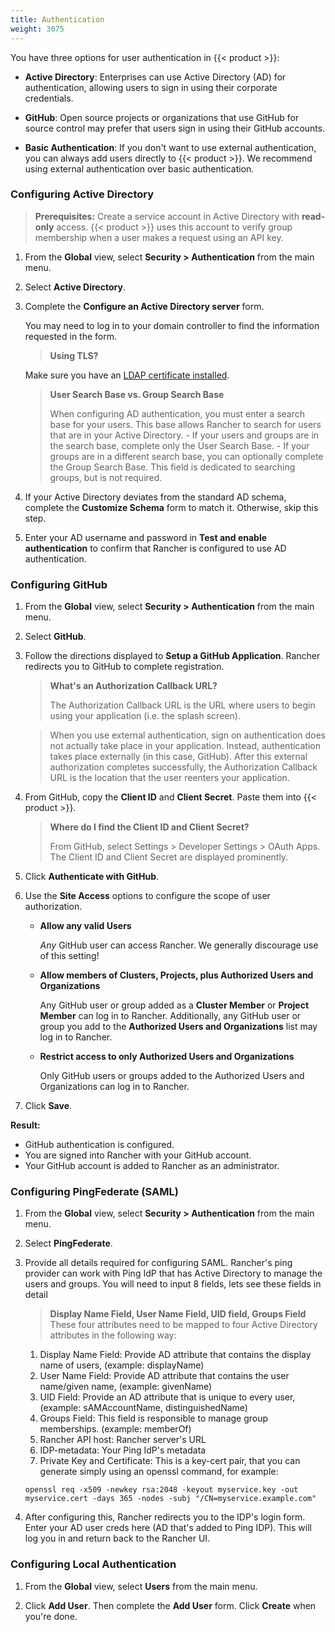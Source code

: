 ```yaml
---
title: Authentication
weight: 3075
---
```

You have three options for user authentication in {{< product >}}:

-	**Active Directory**: Enterprises can use Active Directory (AD) for authentication, allowing users to sign in using their corporate credentials.

-	**GitHub**: Open source projects or organizations that use GitHub for source control may prefer that users sign in using their GitHub accounts.

<!-- - **SAML**:

- **OpenLDAP**:

- **Azure AD**: -->

-	**Basic Authentication**: If you don't want to use external authentication, you can always add users directly to {{< product >}}. We recommend using external authentication over basic authentication.

### Configuring Active Directory

>**Prerequisites:** Create a service account in Active Directory with **read-only** access. {{< product >}} uses this account to verify group membership when a user makes a request using an API key.

1.	From the **Global** view, select **Security > Authentication** from the main menu.

2.	Select **Active Directory**.

3.	Complete the **Configure an Active Directory server** form.

	You may need to log in to your domain controller to find the information requested in the form.

	>**Using TLS?**
 	>
	Make sure you have an [LDAP certificate installed](placeholder.md).

	>**User Search Base vs. Group Search Base**
	>
	>When configuring AD authentication, you must enter a search base for your users. This base allows Rancher to search for users that are in your Active Directory.
		- If your users and groups are in the search base, complete only the User Search Base.
		- If your groups are in a different search base, you can optionally complete the Group Search Base. This field is dedicated to searching groups, but is not required.

4.	If your Active Directory deviates from the standard AD schema, complete the **Customize Schema** form to match it. Otherwise, skip this step.

5.	Enter your AD username and password in **Test and enable authentication** to confirm that Rancher is configured to use AD authentication.

### Configuring GitHub

1.	From the **Global** view, select **Security > Authentication** from the main menu.

2.	Select **GitHub**.

3.	Follow the directions displayed to **Setup a GitHub Application**. Rancher redirects you to GitHub to complete registration.

	>**What's an Authorization Callback URL?**
	>
	>The Authorization Callback URL is the URL where users to begin using your application (i.e. the splash screen).

	>When you use external authentication, sign on authentication does not actually take place in your application. Instead, authentication takes place externally (in this case, GitHub). After this external authorization completes successfully, the Authorization Callback URL is the location that the user reenters your application.

4. From GitHub, copy the **Client ID** and **Client Secret**. Paste them into {{< product >}}.

	>**Where do I find the Client ID and Client Secret?**
	>
	>From GitHub, select Settings > Developer Settings > OAuth Apps. The Client ID and Client Secret are displayed prominently.

5.	Click **Authenticate with GitHub**.

6.	Use the **Site Access** options to configure the scope of user authorization.

	-	**Allow any valid Users**

		_Any_ GitHub user can access Rancher. We generally discourage use of this setting!

	-	**Allow members of Clusters, Projects, plus Authorized Users and Organizations**

		Any GitHub user or group added as a **Cluster Member** or **Project Member** can log in to Rancher. Additionally, any GitHub user or group you add to the **Authorized Users and Organizations** list may log in to Rancher.

	-	**Restrict access to only Authorized Users and Organizations**

		Only GitHub users or groups added to the Authorized Users and Organizations can log in to Rancher.
		<br/>
7.	Click **Save**.

**Result:**

- GitHub authentication is configured.
- You are signed into Rancher with your GitHub account.
- Your GitHub account is added to Rancher as an administrator.

### Configuring PingFederate (SAML)

1.	From the **Global** view, select **Security > Authentication** from the main menu.

2.	Select **PingFederate**.

3.	Provide all details required for configuring SAML. Rancher's ping provider can work with Ping IdP that has Active Directory to manage the users and groups.
	You will need to input 8 fields, lets see these fields in detail

	>**Display Name Field, User Name Field, UID field, Groups Field**
	> These four attributes need to be mapped to four Active Directory attributes in the following way:
	1. Display Name Field: Provide AD attribute that contains the display name of users, (example: displayName)
	2. User Name Field: Provide AD attribute that contains the user name/given name, (example: givenName)
	3. UID Field: Provide an AD attribute that is unique to every user, (example: sAMAccountName, distinguishedName)
	4. Groups Field: This field is responsible to manage group memberships. (example: memberOf)
	5. Rancher API host: Rancher server's URL
	6. IDP-metadata: Your Ping IdP's metadata
	7. Private Key and Certificate: This is a key-cert pair, that you can generate simply using an openssl command, for example:
	```
	openssl req -x509 -newkey rsa:2048 -keyout myservice.key -out myservice.cert -days 365 -nodes -subj "/CN=myservice.example.com"
	```

4. After configuring this, Rancher redirects you to the IDP's login form. Enter your AD user creds here (AD that's added to Ping IDP). This will log you in and return back to the Rancher UI.

<!-- ### Configuring OpenLDAP

Carolyn! Content here -->

<!-- ### Configuring Azure AD

Dan! Content here -->

### Configuring Local Authentication

1.	From the **Global** view, select **Users** from the main menu.

2.	Click **Add User**. Then complete the **Add User** form. Click **Create** when you're done.


<!-- ## Finding User Accounts 

Rajashree! Content here.

-->
